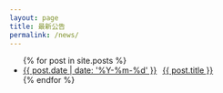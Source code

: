 ```yaml
---
layout: page
title: 最新公告
permalink: /news/
---
```


<ul class="indent-list">
  {% for post in site.posts %}
  <li><a href="{{ post.url }}"><span>{{ post.date | date: '%Y-%m-%d' }}</span><span style="margin-left:10px">{{ post.title }}</span></a></li>
  {% endfor %}
</ul>
